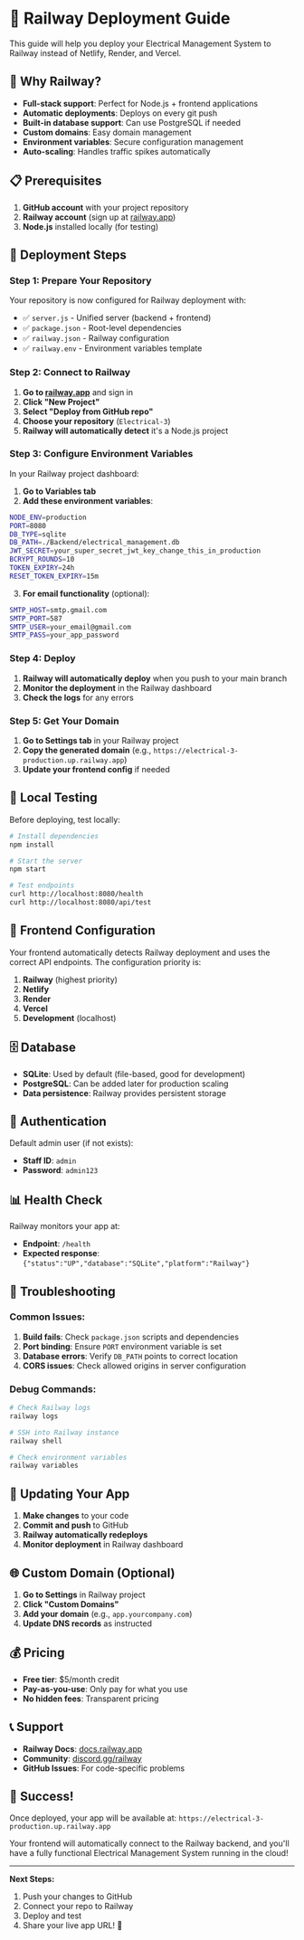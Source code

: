 # 🚂 Railway Deployment Guide

This guide will help you deploy your Electrical Management System to Railway instead of Netlify, Render, and Vercel.

## 🎯 Why Railway?

- **Full-stack support**: Perfect for Node.js + frontend applications
- **Automatic deployments**: Deploys on every git push
- **Built-in database support**: Can use PostgreSQL if needed
- **Custom domains**: Easy domain management
- **Environment variables**: Secure configuration management
- **Auto-scaling**: Handles traffic spikes automatically

## 📋 Prerequisites

1. **GitHub account** with your project repository
2. **Railway account** (sign up at [railway.app](https://railway.app))
3. **Node.js** installed locally (for testing)

## 🚀 Deployment Steps

### Step 1: Prepare Your Repository

Your repository is now configured for Railway deployment with:
- ✅ `server.js` - Unified server (backend + frontend)
- ✅ `package.json` - Root-level dependencies
- ✅ `railway.json` - Railway configuration
- ✅ `railway.env` - Environment variables template

### Step 2: Connect to Railway

1. **Go to [railway.app](https://railway.app)** and sign in
2. **Click "New Project"**
3. **Select "Deploy from GitHub repo"**
4. **Choose your repository** (`Electrical-3`)
5. **Railway will automatically detect** it's a Node.js project

### Step 3: Configure Environment Variables

In your Railway project dashboard:

1. **Go to Variables tab**
2. **Add these environment variables**:

```bash
NODE_ENV=production
PORT=8080
DB_TYPE=sqlite
DB_PATH=./Backend/electrical_management.db
JWT_SECRET=your_super_secret_jwt_key_change_this_in_production
BCRYPT_ROUNDS=10
TOKEN_EXPIRY=24h
RESET_TOKEN_EXPIRY=15m
```

3. **For email functionality** (optional):
```bash
SMTP_HOST=smtp.gmail.com
SMTP_PORT=587
SMTP_USER=your_email@gmail.com
SMTP_PASS=your_app_password
```

### Step 4: Deploy

1. **Railway will automatically deploy** when you push to your main branch
2. **Monitor the deployment** in the Railway dashboard
3. **Check the logs** for any errors

### Step 5: Get Your Domain

1. **Go to Settings tab** in your Railway project
2. **Copy the generated domain** (e.g., `https://electrical-3-production.up.railway.app`)
3. **Update your frontend config** if needed

## 🔧 Local Testing

Before deploying, test locally:

```bash
# Install dependencies
npm install

# Start the server
npm start

# Test endpoints
curl http://localhost:8080/health
curl http://localhost:8080/api/test
```

## 📱 Frontend Configuration

Your frontend automatically detects Railway deployment and uses the correct API endpoints. The configuration priority is:

1. **Railway** (highest priority)
2. **Netlify**
3. **Render**
4. **Vercel**
5. **Development** (localhost)

## 🗄️ Database

- **SQLite**: Used by default (file-based, good for development)
- **PostgreSQL**: Can be added later for production scaling
- **Data persistence**: Railway provides persistent storage

## 🔐 Authentication

Default admin user (if not exists):
- **Staff ID**: `admin`
- **Password**: `admin123`

## 📊 Health Check

Railway monitors your app at:
- **Endpoint**: `/health`
- **Expected response**: `{"status":"UP","database":"SQLite","platform":"Railway"}`

## 🚨 Troubleshooting

### Common Issues:

1. **Build fails**: Check `package.json` scripts and dependencies
2. **Port binding**: Ensure `PORT` environment variable is set
3. **Database errors**: Verify `DB_PATH` points to correct location
4. **CORS issues**: Check allowed origins in server configuration

### Debug Commands:

```bash
# Check Railway logs
railway logs

# SSH into Railway instance
railway shell

# Check environment variables
railway variables
```

## 🔄 Updating Your App

1. **Make changes** to your code
2. **Commit and push** to GitHub
3. **Railway automatically redeploys**
4. **Monitor deployment** in Railway dashboard

## 🌐 Custom Domain (Optional)

1. **Go to Settings** in Railway project
2. **Click "Custom Domains"**
3. **Add your domain** (e.g., `app.yourcompany.com`)
4. **Update DNS records** as instructed

## 💰 Pricing

- **Free tier**: $5/month credit
- **Pay-as-you-use**: Only pay for what you use
- **No hidden fees**: Transparent pricing

## 📞 Support

- **Railway Docs**: [docs.railway.app](https://docs.railway.app)
- **Community**: [discord.gg/railway](https://discord.gg/railway)
- **GitHub Issues**: For code-specific problems

## 🎉 Success!

Once deployed, your app will be available at:
`https://electrical-3-production.up.railway.app`

Your frontend will automatically connect to the Railway backend, and you'll have a fully functional Electrical Management System running in the cloud!

---

**Next Steps:**
1. Push your changes to GitHub
2. Connect your repo to Railway
3. Deploy and test
4. Share your live app URL! 🚀
